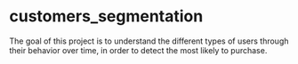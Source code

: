 # customers_segmentation
The goal of this project is to understand the different types of users through their behavior over time, in order to detect the most likely to purchase.
